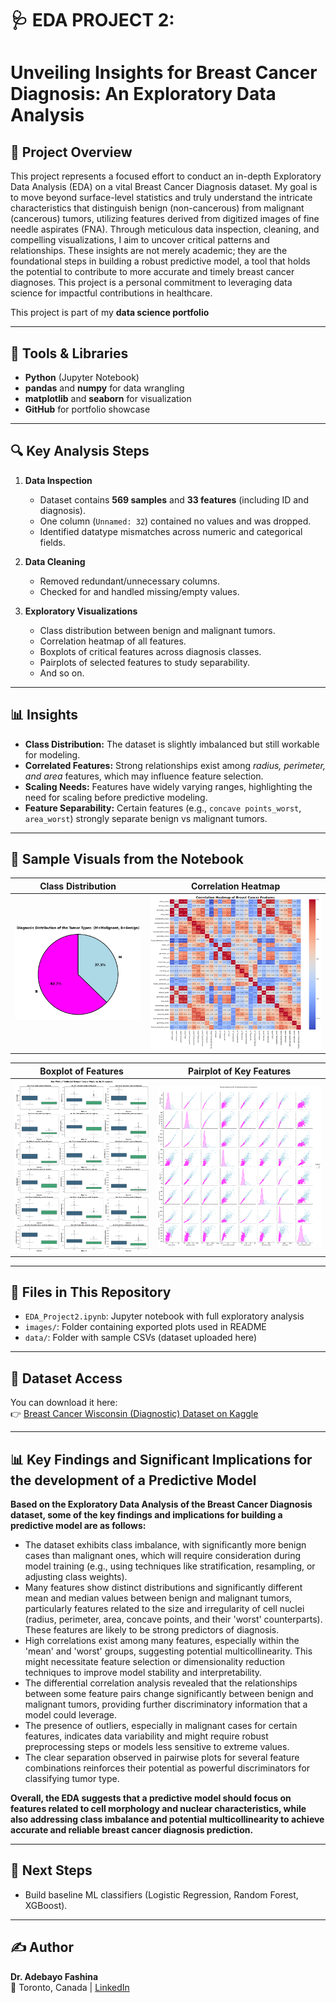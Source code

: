 # 🩺 EDA PROJECT 2:
#  Unveiling Insights for Breast Cancer Diagnosis: An Exploratory Data Analysis

## 📌 Project Overview
This project represents a focused effort to conduct an in-depth Exploratory Data Analysis (EDA) on a vital Breast Cancer Diagnosis dataset. My goal is to move beyond surface-level statistics and truly understand the intricate characteristics that distinguish benign (non-cancerous) from malignant (cancerous) tumors, utilizing features derived from digitized images of fine needle aspirates (FNA). Through meticulous data inspection, cleaning, and compelling visualizations, I aim to uncover critical patterns and relationships. These insights are not merely academic; they are the foundational steps in building a robust predictive model, a tool that holds the potential to contribute to more accurate and timely breast cancer diagnoses. This project is a personal commitment to leveraging data science for impactful contributions in healthcare.

This project is part of my **data science portfolio**

---

## 🧰 Tools & Libraries
- **Python** (Jupyter Notebook)  
- **pandas** and **numpy** for data wrangling  
- **matplotlib** and **seaborn** for visualization
- **GitHub** for portfolio showcase

---

## 🔍 Key Analysis Steps
1. **Data Inspection**
   - Dataset contains **569 samples** and **33 features** (including ID and diagnosis).
   - One column (`Unnamed: 32`) contained no values and was dropped.
   - Identified datatype mismatches across numeric and categorical fields.

2. **Data Cleaning**
   - Removed redundant/unnecessary columns.  
   - Checked for and handled missing/empty values.  

3. **Exploratory Visualizations**
   - Class distribution between benign and malignant tumors.
   - Correlation heatmap of all features.  
   - Boxplots of critical features across diagnosis classes.  
   - Pairplots of selected features to study separability.  
   - And so on.
---

## 📊 Insights
- **Class Distribution:** The dataset is slightly imbalanced but still workable for modeling.  
- **Correlated Features:** Strong relationships exist among *radius, perimeter, and area* features, which may influence feature selection.  
- **Scaling Needs:** Features have widely varying ranges, highlighting the need for scaling before predictive modeling.  
- **Feature Separability:** Certain features (e.g., `concave points_worst`, `area_worst`) strongly separate benign vs malignant tumors.  

---

## 📸 Sample Visuals from the Notebook  

| Class Distribution | Correlation Heatmap |
|--------------------|---------------------|
| ![Class Distribution](images/class_distribution.png) | ![Heatmap](images/feature_correlation_heatmap.png) |

| Boxplot of Features | Pairplot of Key Features |
|----------------------|--------------------------|
| ![Boxplot](images/boxplot_selected_features.png) | ![Pairplot](images/pairplot_key_features.png) |


---

## 📁 Files in This Repository
- `EDA_Project2.ipynb`: Jupyter notebook with full exploratory analysis  
- `images/`: Folder containing exported plots used in README  
- `data/`: Folder with sample CSVs (dataset uploaded here)  

---

## 📂 Dataset Access
You can download it here:  
👉 [Breast Cancer Wisconsin (Diagnostic) Dataset on Kaggle](https://www.kaggle.com/datasets/wasiqaliyasir/breast-cancer-dataset)  

---

## 📊 Key Findings and Significant Implications for the development of a Predictive Model

**Based on the Exploratory Data Analysis of the Breast Cancer Diagnosis dataset, some of the key findings and implications for building a predictive model are as follows:**

- The dataset exhibits class imbalance, with significantly more benign cases than malignant ones, which will require consideration during model training (e.g., using techniques like stratification, resampling, or adjusting class weights).
- Many features show distinct distributions and significantly different mean and median values between benign and malignant tumors, particularly features related to the size and irregularity of cell nuclei (radius, perimeter, area, concave points, and their 'worst' counterparts). These features are likely to be strong predictors of diagnosis.
- High correlations exist among many features, especially within the 'mean' and 'worst' groups, suggesting potential multicollinearity. This might necessitate feature selection or dimensionality reduction techniques to improve model stability and interpretability.
- The differential correlation analysis revealed that the relationships between some feature pairs change significantly between benign and malignant tumors, providing further discriminatory information that a model could leverage.
- The presence of outliers, especially in malignant cases for certain features, indicates data variability and might require robust preprocessing steps or models less sensitive to extreme values.
- The clear separation observed in pairwise plots for several feature combinations reinforces their potential as powerful discriminators for classifying tumor type.

**Overall, the EDA suggests that a predictive model should focus on features related to cell morphology and nuclear characteristics, while also addressing class imbalance and potential multicollinearity to achieve accurate and reliable breast cancer diagnosis prediction.**

---

## 🚀 Next Steps
- Build baseline ML classifiers (Logistic Regression, Random Forest, XGBoost).  

---
## ✍️ Author
**Dr. Adebayo Fashina**  
📍 Toronto, Canada | [LinkedIn](https://www.linkedin.com/in/your-link-here)  

